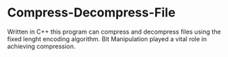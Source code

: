 # Compress-Decompress-File

Written in C++ this program can compress and decompress files using the fixed lenght encoding algorithm.
Bit Manipulation played a vital role in achieving compression.
